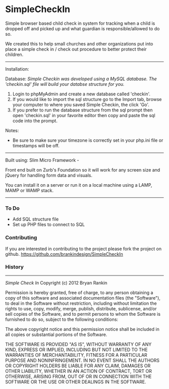 SimpleCheckIn
=============

Simple browser based child check in system for tracking when a child is dropped off and picked up and what guardian is responsible/allowed to do so.

We created this to help small churches and other organizations put into place a simple check in / check out procedure to better protect their children.

***
Installation:

Database:
*Simple Checkin was developed using a MySQL database. The 'checkin.sql' file will build your databse structure for you.*

1.   Login to phpMyAdmin and create a new database called 'checkin'.
2.   If you would like to import the sql structure go to the Import tab, browse your computer to where you saved Simple Checkin, the click 'Go'.
3.   If you prefer to run the database structure from the sql prompt then open 'checkin.sql' in your favorite editor then copy and paste the sql code into the prompt.

Notes:
* Be sure to make sure your timezone is correctly set in your php.ini file or timestamps will be off.

***
Built using:
Slim Micro Framework - 


Front end built on Zurb's Foundation so it will work for any screen size and jQuery for handling form data and visuals.

You can install it on a server or run it on a local machine using a LAMP, MAMP or WAMP stack.


***
### To Do

* Add SQL structure file
* Set up PHP files to connect to SQL

### Contributing
If you are interested in contributing to the project please fork the project on github. https://github.com/brankindesign/SimpleCheckIn

### History

***



*Simple Check In* Copyright (c) 2012 Bryan Rankin

Permission is hereby granted, free of charge, to any person obtaining a copy of this software and associated documentation files (the "Software"), to deal in the Software without restriction, including without limitation the rights to use, copy, modify, merge, publish, distribute, sublicense, and/or sell copies of the Software, and to permit persons to whom the Software is furnished to do so, subject to the following conditions:

The above copyright notice and this permission notice shall be included in all copies or substantial portions of the Software.

THE SOFTWARE IS PROVIDED "AS IS", WITHOUT WARRANTY OF ANY KIND, EXPRESS OR IMPLIED, INCLUDING BUT NOT LIMITED TO THE WARRANTIES OF MERCHANTABILITY, FITNESS FOR A PARTICULAR PURPOSE AND NONINFRINGEMENT. IN NO EVENT SHALL THE AUTHORS OR COPYRIGHT HOLDERS BE LIABLE FOR ANY CLAIM, DAMAGES OR OTHER LIABILITY, WHETHER IN AN ACTION OF CONTRACT, TORT OR OTHERWISE, ARISING FROM, OUT OF OR IN CONNECTION WITH THE SOFTWARE OR THE USE OR OTHER DEALINGS IN THE SOFTWARE.